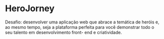 # HeroJorney
Desafio: desenvolver uma aplicação web que abrace a temática de heróis e, ao mesmo tempo,  seja a plataforma perfeita para você demonstrar todo o seu talento em desenvolvimento front- end e criatividade.
